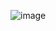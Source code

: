 ![image](https://user-images.githubusercontent.com/70644164/200921766-7ff4f223-135d-49d7-97ec-2f1689a4656f.png)

